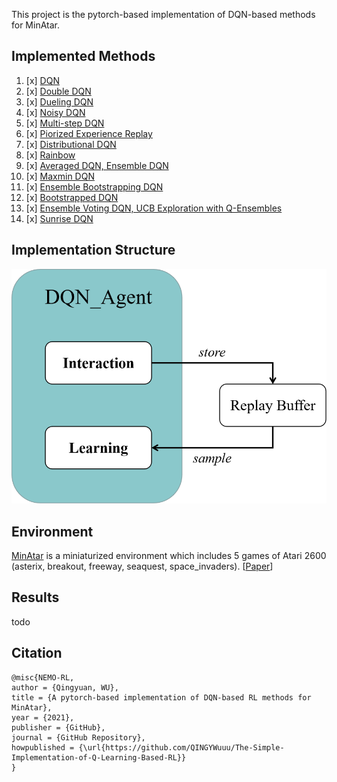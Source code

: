 This project is the pytorch-based implementation of DQN-based methods for MinAtar.

## Implemented Methods


1. [x] [DQN](http://www.nature.com/articles/nature14236)
2. [x] [Double DQN](https://arxiv.org/pdf/1509.06461.pdf)
3. [x] [Dueling DQN](http://arxiv.org/abs/1511.06581)
4. [x] [Noisy DQN](https://arxiv.org/abs/1706.10295)
5. [x] [Multi-step DQN](http://www.incompleteideas.net/sutton/book/ebook/the-book.html)
6. [x] [Piorized Experience Replay](http://arxiv.org/abs/1511.05952)
7. [x] [Distributional DQN](https://arxiv.org/abs/1707.06887)
8. [x] [Rainbow](https://arxiv.org/pdf/1710.02298.pdf)
9. [x] [Averaged DQN, Ensemble DQN](https://arxiv.org/pdf/1611.01929.pdf) 
10. [x] [Maxmin DQN](https://arxiv.org/pdf/2002.06487.pdf)
11. [x] [Ensemble Bootstrapping DQN](https://arxiv.org/pdf/2103.00445.pdf)
12. [x] [Bootstrapped DQN](https://arxiv.org/pdf/1602.04621.pdf)
13. [x] [Ensemble Voting DQN, UCB Exploration with Q-Ensembles](https://arxiv.org/pdf/1706.01502.pdf)
14. [x] [Sunrise DQN](https://arxiv.org/pdf/2007.04938.pdf)

## Implementation Structure
![DQN_Agent Structrue](pics/structure.png#pic_left)
    


## Environment

[MinAtar](https://github.com/kenjyoung/MinAtar) is a miniaturized environment which includes 5 games of Atari 2600 (asterix, breakout, freeway, seaquest, space_invaders). [[Paper](https://arxiv.org/pdf/1903.03176)]

## Results

todo

## Citation

```
@misc{NEMO-RL,
author = {Qingyuan, WU},
title = {A pytorch-based implementation of DQN-based RL methods for MinAtar},
year = {2021},
publisher = {GitHub},
journal = {GitHub Repository},
howpublished = {\url{https://github.com/QINGYWuuu/The-Simple-Implementation-of-Q-Learning-Based-RL}}
}
```
